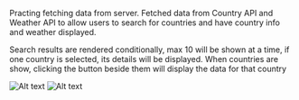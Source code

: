 Practing fetching data from server. Fetched data from Country API and Weather API to allow users to search for countries and have country info and weather displayed.

Search results are rendered conditionally, max 10 will be shown at a time, if one country is selected, its details will be displayed. 
When countries are show, clicking the button beside them will display the data for that country

![Alt text](https://i.imgur.com/6xVKYkA.png)
![Alt text](https://i.imgur.com/p3XjCUo.png)
